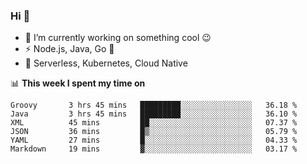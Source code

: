 ### Hi 👋

<!--
**nodejh/nodejh** is a ✨ _special_ ✨ repository because its `README.md` (this file) appears on your GitHub profile.

Here are some ideas to get you started:

- 🔭 I’m currently working on ...
- 🌱 I’m currently learning ...
- 👯 I’m looking to collaborate on ...
- 🤔 I’m looking for help with ...
- 💬 Ask me about ...
- 📫 How to reach me: ...
- 😄 Pronouns: ...
- ⚡ Fun fact: ...
-->

- 🔭 I’m currently working on something cool :wink:
- ⚡ Node.js, Java, Go :thought_balloon:
- 🤖 Serverless, Kubernetes, Cloud Native

📊 **This week I spent my time on**

<!--START_SECTION:waka-->

```text
Groovy       3 hrs 45 mins   █████████░░░░░░░░░░░░░░░░   36.18 %
Java         3 hrs 45 mins   █████████░░░░░░░░░░░░░░░░   36.10 %
XML          45 mins         ██░░░░░░░░░░░░░░░░░░░░░░░   07.37 %
JSON         36 mins         █▒░░░░░░░░░░░░░░░░░░░░░░░   05.79 %
YAML         27 mins         █░░░░░░░░░░░░░░░░░░░░░░░░   04.33 %
Markdown     19 mins         ▓░░░░░░░░░░░░░░░░░░░░░░░░   03.17 %
```

<!--END_SECTION:waka-->


<!--
:traffic_light: **Visitors**

![visitors](https://visitor-badge.glitch.me/badge?page_id=nodejh.nodejh)
-->
